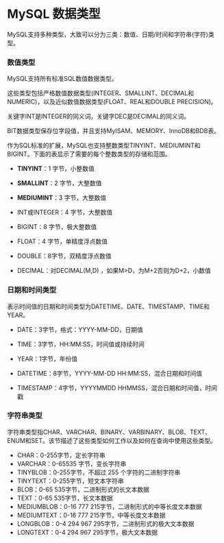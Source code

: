 # MySQL 数据类型

MySQL支持多种类型，大致可以分为三类：数值、日期/时间和字符串\(字符\)类型。

### 数值类型

MySQL支持所有标准SQL数值数据类型。

这些类型包括严格数值数据类型\(INTEGER、SMALLINT、DECIMAL和NUMERIC\)，以及近似数值数据类型\(FLOAT、REAL和DOUBLE PRECISION\)。

关键字INT是INTEGER的同义词，关键字DEC是DECIMAL的同义词。

BIT数据类型保存位字段值，并且支持MyISAM、MEMORY、InnoDB和BDB表。

作为SQL标准的扩展，MySQL也支持整数类型TINYINT、MEDIUMINT和BIGINT。下面的表显示了需要的每个整数类型的存储和范围。

* **TINYINT**：1 字节，小整数值

* **SMALLINT**：2 字节，大整数值

* **MEDIUMINT**：3 字节，大整数值

* INT或INTEGER：4 字节，大整数值

* BIGINT：8 字节，极大整数值

* FLOAT：4 字节，单精度浮点数值

* DOUBLE：8字节，双精度浮点数值

* DECIMAL：对DECIMAL\(M,D\) ，如果M&gt;D，为M+2否则为D+2，小数值

### 日期和时间类型

表示时间值的日期和时间类型为DATETIME、DATE、TIMESTAMP、TIME和YEAR。

* DATE：3字节，格式：YYYY-MM-DD，日期值
* TIME：3字节，HH:MM:SS，时间值或持续时间

* YEAR：1字节，年份值

* DATETIME：8字节，YYYY-MM-DD HH:MM:SS，混合日期和时间值

* TIMESTAMP：4字节，YYYYMMDD HHMMSS，混合日期和时间值，时间戳

### 字符串类型

字符串类型指CHAR、VARCHAR、BINARY、VARBINARY、BLOB、TEXT、ENUM和SET。该节描述了这些类型如何工作以及如何在查询中使用这些类型。

* CHAR：0-255字节，定长字符串
* VARCHAR：0-65535 字节，变长字符串
* TINYBLOB：0-255字节，不超过 255 个字符的二进制字符串
* TINYTEXT：0-255字节，短文本字符串
* BLOB：0-65 535字节，二进制形式的长文本数据
* TEXT：0-65 535字节，长文本数据
* MEDIUMBLOB：0-16 777 215字节，二进制形式的中等长度文本数据
* MEDIUMTEXT：0-16 777 215字节，中等长度文本数据
* LONGBLOB：0-4 294 967 295字节，二进制形式的极大文本数据
* LONGTEXT：0-4 294 967 295字节，极大文本数据 




